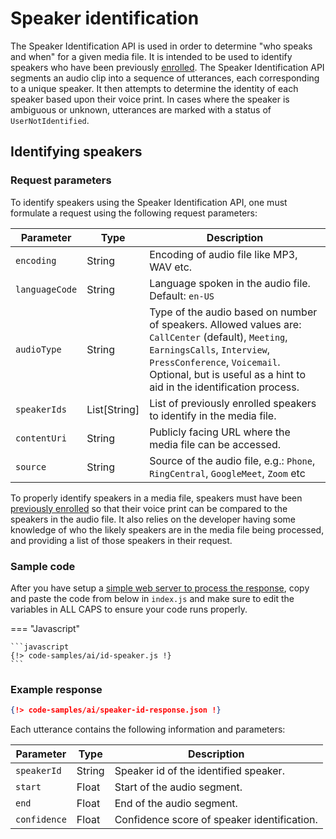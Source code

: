 # Speaker identification

The Speaker Identification API is used in order to determine "who speaks and when" for a given media file. It is intended to be used to identify speakers who have been previously [enrolled](../speaker-enrollment/). The Speaker Identification API segments an audio clip into a sequence of utterances, each corresponding to a unique speaker. It then attempts to determine the identity of each speaker based upon their voice print. In cases where the speaker is ambiguous or unknown, utterances are marked with a status of `UserNotIdentified`.

## Identifying speakers

### Request parameters

To identify speakers using the Speaker Identification API, one must formulate a request using the following request parameters:

| Parameter     | Type          | Description                               |
| -------------- | ------------ | ----------------------------------------- |
| `encoding`     | String       | Encoding of audio file like MP3, WAV etc. |
| `languageCode` | String       | Language spoken in the audio file. Default: `en-US` |
| `audioType`    | String       | Type of the audio based on number of speakers. Allowed values are: `CallCenter` (default), `Meeting`, `EarningsCalls`, `Interview`, `PressConference`, `Voicemail`. Optional, but is useful as a hint to aid in the identification process. |
| `speakerIds`   | List[String] | List of previously enrolled speakers to identify in the media file. |
| `contentUri`   | String       | Publicly facing URL where the media file can be accessed. |
| `source`       | String       | Source of the audio file, e.g.: `Phone`, `RingCentral`, `GoogleMeet`, `Zoom` etc |

To properly identify speakers in a media file, speakers must have been [previously enrolled](../speaker-enrollment/) so that their voice print can be compared to the speakers in the audio file. It also relies on the developer having some knowledge of who the likely speakers are in the media file being processed, and providing a list of those speakers in their request.

### Sample code

After you have setup a [simple web server to process the response](../asynchronous-responses/), copy and paste the code from below in `index.js` and make sure to edit the variables in ALL CAPS to ensure your code runs properly.

=== "Javascript"

    ```javascript
    {!> code-samples/ai/id-speaker.js !}
	```

### Example response

```json
{!> code-samples/ai/speaker-id-response.json !}
```

Each utterance contains the following information and parameters:

| Parameter    | Type   | Description                           |
| ----------   | ------ | ------------------------------------- |
| `speakerId`  | String | Speaker id of the identified speaker. |
| `start`      | Float  | Start of the audio segment.           |
| `end`        | Float  | End of the audio segment.             |
| `confidence` | Float | Confidence score of speaker identification. |
